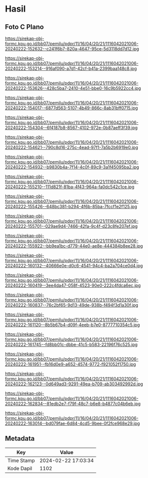 # Hasil

## Foto C Plano

https://sirekap-obj-formc.kpu.go.id/bb07/pemilu/pdpr/11/16/04/20/21/1116042021006-20240222-152632--c241f6b7-820a-4647-95ce-5d3118dd7d12.jpg

https://sirekap-obj-formc.kpu.go.id/bb07/pemilu/pdpr/11/16/04/20/21/1116042021006-20240222-153214--916af090-a7d1-42cf-b41a-2399baa148c8.jpg

https://sirekap-obj-formc.kpu.go.id/bb07/pemilu/pdpr/11/16/04/20/21/1116042021006-20240222-153626--428c5ba7-2410-4e51-bbe0-16c9b5922cc4.jpg

https://sirekap-obj-formc.kpu.go.id/bb07/pemilu/pdpr/11/16/04/20/21/1116042021006-20240222-154017--6877d563-5107-4b49-866c-8ab31bff0715.jpg

https://sirekap-obj-formc.kpu.go.id/bb07/pemilu/pdpr/11/16/04/20/21/1116042021006-20240222-154304--6f4187b8-8567-4102-972e-0b87aeff3f39.jpg

https://sirekap-obj-formc.kpu.go.id/bb07/pemilu/pdpr/11/16/04/20/21/1116042021006-20240222-154621--790c8d16-275c-4ead-97f1-7a5b2b6919e0.jpg

https://sirekap-obj-formc.kpu.go.id/bb07/pemilu/pdpr/11/16/04/20/21/1116042021006-20240222-154932--b9830b4a-7f14-4c0f-89c9-3a1f45095ba2.jpg

https://sirekap-obj-formc.kpu.go.id/bb07/pemilu/pdpr/11/16/04/20/21/1116042021006-20240222-155210--111d821f-81ba-4f43-964a-fa0dc542c1ce.jpg

https://sirekap-obj-formc.kpu.go.id/bb07/pemilu/pdpr/11/16/04/20/21/1116042021006-20240222-155426--648bc381-b294-4f6b-85ba-7fccf1e2f125.jpg

https://sirekap-obj-formc.kpu.go.id/bb07/pemilu/pdpr/11/16/04/20/21/1116042021006-20240222-155701--029ae9d4-7466-42fa-9c4f-d23c8fe207ef.jpg

https://sirekap-obj-formc.kpu.go.id/bb07/pemilu/pdpr/11/16/04/20/21/1116042021006-20240222-155922--bb9ea1bc-d779-44e0-ae8e-444384b8ee28.jpg

https://sirekap-obj-formc.kpu.go.id/bb07/pemilu/pdpr/11/16/04/20/21/1116042021006-20240222-160132--40666e0e-d0c6-4541-94c4-ba2a704ce0d4.jpg

https://sirekap-obj-formc.kpu.go.id/bb07/pemilu/pdpr/11/16/04/20/21/1116042021006-20240222-160419--3ee4da47-058f-4523-90e0-222c4fdca6ec.jpg

https://sirekap-obj-formc.kpu.go.id/bb07/pemilu/pdpr/11/16/04/20/21/1116042021006-20240222-160837--76c2bf65-9d13-49de-938b-f494f3d1a30f.jpg

https://sirekap-obj-formc.kpu.go.id/bb07/pemilu/pdpr/11/16/04/20/21/1116042021006-20240222-161120--8b5b67b4-d09f-4eeb-b7e0-8777710354c5.jpg

https://sirekap-obj-formc.kpu.go.id/bb07/pemilu/pdpr/11/16/04/20/21/1116042021006-20240222-161745--fd8bb01c-dbbe-41c5-b583-22196f76c525.jpg

https://sirekap-obj-formc.kpu.go.id/bb07/pemilu/pdpr/11/16/04/20/21/1116042021006-20240222-161951--fb16d0e9-a652-4574-9772-f921052f1750.jpg

https://sirekap-obj-formc.kpu.go.id/bb07/pemilu/pdpr/11/16/04/20/21/1116042021006-20240222-162123--0d649ad3-9291-49ea-b709-ab303492992d.jpg

https://sirekap-obj-formc.kpu.go.id/bb07/pemilu/pdpr/11/16/04/20/21/1116042021006-20240222-162834--81edb2e7-f79f-48c7-b6e8-b4877c04b6eb.jpg

https://sirekap-obj-formc.kpu.go.id/bb07/pemilu/pdpr/11/16/04/20/21/1116042021006-20240222-163014--bd079fae-6d84-4cd5-9bee-0f2fce968e29.jpg


## Metadata

| Key        | Value               |
| ---------- | ------------------- |
| Time Stamp | 2024-02-22 17:03:34 |
| Kode Dapil | 1102                |



